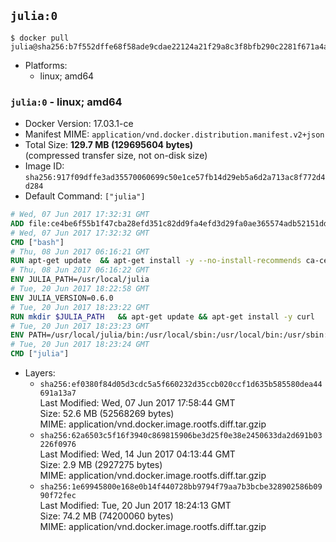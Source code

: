 ## `julia:0`

```console
$ docker pull julia@sha256:b7f552dffe68f58ade9cdae22124a21f29a8c3f8bfb290c2281f671a4af217ee
```

-	Platforms:
	-	linux; amd64

### `julia:0` - linux; amd64

-	Docker Version: 17.03.1-ce
-	Manifest MIME: `application/vnd.docker.distribution.manifest.v2+json`
-	Total Size: **129.7 MB (129695604 bytes)**  
	(compressed transfer size, not on-disk size)
-	Image ID: `sha256:917f09dffe3ad35570060699c50e1ce57fb14d29eb5a6d2a713ac8f772d4d284`
-	Default Command: `["julia"]`

```dockerfile
# Wed, 07 Jun 2017 17:32:31 GMT
ADD file:ce4be6f55b1f47cba28efd351c82dd9fa4efd3d29fa0ae365574adb52151dda1 in / 
# Wed, 07 Jun 2017 17:32:32 GMT
CMD ["bash"]
# Thu, 08 Jun 2017 06:16:21 GMT
RUN apt-get update 	&& apt-get install -y --no-install-recommends ca-certificates 	&& rm -rf /var/lib/apt/lists/*
# Thu, 08 Jun 2017 06:16:22 GMT
ENV JULIA_PATH=/usr/local/julia
# Tue, 20 Jun 2017 18:22:58 GMT
ENV JULIA_VERSION=0.6.0
# Tue, 20 Jun 2017 18:23:22 GMT
RUN mkdir $JULIA_PATH 	&& apt-get update && apt-get install -y curl 	&& curl -sSL "https://julialang-s3.julialang.org/bin/linux/x64/${JULIA_VERSION%[.-]*}/julia-${JULIA_VERSION}-linux-x86_64.tar.gz" -o julia.tar.gz 	&& curl -sSL "https://julialang-s3.julialang.org/bin/linux/x64/${JULIA_VERSION%[.-]*}/julia-${JULIA_VERSION}-linux-x86_64.tar.gz.asc" -o julia.tar.gz.asc 	&& export GNUPGHOME="$(mktemp -d)" 	&& gpg --keyserver ha.pool.sks-keyservers.net --recv-keys 3673DF529D9049477F76B37566E3C7DC03D6E495 	&& gpg --batch --verify julia.tar.gz.asc julia.tar.gz 	&& rm -r "$GNUPGHOME" julia.tar.gz.asc 	&& tar -xzf julia.tar.gz -C $JULIA_PATH --strip-components 1 	&& rm -rf /var/lib/apt/lists/* julia.tar.gz*
# Tue, 20 Jun 2017 18:23:23 GMT
ENV PATH=/usr/local/julia/bin:/usr/local/sbin:/usr/local/bin:/usr/sbin:/usr/bin:/sbin:/bin
# Tue, 20 Jun 2017 18:23:24 GMT
CMD ["julia"]
```

-	Layers:
	-	`sha256:ef0380f84d05d3cdc5a5f660232d35ccb020ccf1d635b585580dea44691a13a7`  
		Last Modified: Wed, 07 Jun 2017 17:58:44 GMT  
		Size: 52.6 MB (52568269 bytes)  
		MIME: application/vnd.docker.image.rootfs.diff.tar.gzip
	-	`sha256:62a6503c5f16f3940c869815906be3d25f0e38e2450633da2d691b03226f0976`  
		Last Modified: Wed, 14 Jun 2017 04:13:44 GMT  
		Size: 2.9 MB (2927275 bytes)  
		MIME: application/vnd.docker.image.rootfs.diff.tar.gzip
	-	`sha256:1e69945800e168e0b14f440728bb9794f79aa7b3bcbe328902586b0990f72fec`  
		Last Modified: Tue, 20 Jun 2017 18:24:13 GMT  
		Size: 74.2 MB (74200060 bytes)  
		MIME: application/vnd.docker.image.rootfs.diff.tar.gzip

